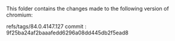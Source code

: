 
This folder contains the changes made to the following version of chromium:

refs/tags/84.0.4147.127
commit : 9f25ba24af2baaafedd6296a08dd445db2f5ead8
